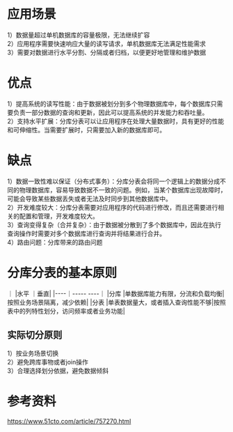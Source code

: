 # 应用场景
1）数据量超过单机数据库的容量极限，无法继续扩容  
2）应用程序需要快速响应大量的读写请求，单机数据库无法满足性能需求  
3）需要对数据进行水平分割、分隔或者归档，以便更好地管理和维护数据  

# 优点
1）提高系统的读写性能：由于数据被划分到多个物理数据库中，每个数据库只需要负责一部分数据的查询和更新，因此可以提高系统的并发能力和吞吐量。  
2）支持水平扩展：分库分表可以让应用程序在处理大量数据时，具有更好的性能和可伸缩性。当需要扩展时，只需要加入新的数据库即可。  

# 缺点
1）数据一致性难以保证（分布式事务）：分库分表会将同一个逻辑上的数据分成不同的物理数据库，容易导致数据不一致的问题。例如，当某个数据库出现故障时，可能会导致某些数据丢失或者无法及时同步到其他数据库中。  
2）开发难度较大：分库分表需要对应用程序的代码进行修改，而且还需要进行相关的配置和管理，开发难度较大。  
3）查询变得复杂（合并复杂）：由于数据被分散到了多个数据库中，因此在执行查询操作时需要对多个数据库进行查询并将结果进行合并。  
4）路由问题：分库带来的路由问题  

# 分库分表的基本原则
｜    |水平                      ｜垂直|
|----｜-----                     ----｜
|分库 |单数据库能力有限，分流和负载均衡|按照业务场景隔离，减少依赖|
|分表 |单表数据量大，或者插入查询性能不够|按照表中的列特性划分，访问频率或者业务功能|

## 实际切分原则
1）按业务场景切换  
2）避免跨库事物或者join操作  
3）合理选择划分依据，避免数据倾斜  


# 参考资料
https://www.51cto.com/article/757270.html

